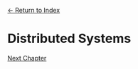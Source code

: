 [← Return to Index](https://github.com/kspra3/FIT3143-Notes)

# Distributed Systems

[Next Chapter](https://github.com/kspra3/FIT3143-Notes/blob/master/Notes/02%20-%20Inter-Process%20Communication)
